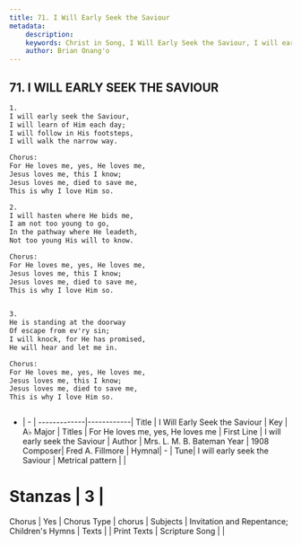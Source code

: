 ```yaml
---
title: 71. I Will Early Seek the Saviour
metadata:
    description: 
    keywords: Christ in Song, I Will Early Seek the Saviour, I will early seek the Saviour, For He loves me, yes, He loves me
    author: Brian Onang'o
---
```



## 71. I WILL EARLY SEEK THE SAVIOUR

```txt
1.
I will early seek the Saviour,
I will learn of Him each day;
I will follow in His footsteps,
I will walk the narrow way.

Chorus:
For He loves me, yes, He loves me,
Jesus loves me, this I know;
Jesus loves me, died to save me,
This is why I love Him so.

2.
I will hasten where He bids me,
I am not too young to go,
In the pathway where He leadeth,
Not too young His will to know. 

Chorus:
For He loves me, yes, He loves me,
Jesus loves me, this I know;
Jesus loves me, died to save me,
This is why I love Him so.


3.
He is standing at the doorway
Of escape from ev'ry sin;
I will knock, for He has promised,
He will hear and let me in. 

Chorus:
For He loves me, yes, He loves me,
Jesus loves me, this I know;
Jesus loves me, died to save me,
This is why I love Him so.



```

- |   -  |
-------------|------------|
Title | I Will Early Seek the Saviour |
Key | A♭ Major |
Titles | For He loves me, yes, He loves me |
First Line | I will early seek the Saviour |
Author | Mrs. L. M. B. Bateman
Year | 1908
Composer| Fred A. Fillmore |
Hymnal|  - |
Tune| I will early seek the Saviour |
Metrical pattern | |
# Stanzas | 3 |
Chorus | Yes |
Chorus Type | chorus |
Subjects | Invitation and Repentance; Children's Hymns |
Texts |  |
Print Texts | 
Scripture Song |  |
  
